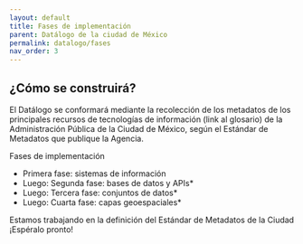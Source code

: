 ```yaml
---
layout: default
title: Fases de implementación 
parent: Datálogo de la ciudad de México
permalink: datalogo/fases
nav_order: 3
---
```

<div class="nonfooter">
<h2>¿Cómo se construirá?</h2>

El Datálogo se conformará mediante la recolección de los metadatos de los principales recursos de tecnologías de información (link al glosario) de la Administración Pública de la Ciudad de México, según el Estándar de Metadatos que publique la Agencia. 

Fases de implementación 
- Primera fase: sistemas de información 
- Luego: Segunda fase: bases de datos y APIs*
- Luego: Tercera fase: conjuntos de datos*
- Luego: Cuarta fase: capas geoespaciales* 


Estamos trabajando en la definición del Estándar de Metadatos de la Ciudad ¡Espéralo pronto! 
</div>
